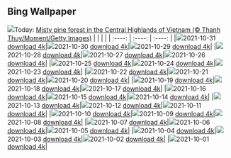 ## Bing Wallpaper
![](./wallpaper/2021-10-31.jpg)Today: [Misty pine forest in the Central Highlands of Vietnam (© Thanh Thuy/Moment/Getty Images)](./wallpaper/2021-10-31.jpg)
|      |      |      |
| :----: | :----: | :----: |
|![](./wallpaper/2021-10-31_sm.jpg)2021-10-31 [download 4k](./wallpaper/2021-10-31.jpg)|![](./wallpaper/2021-10-30_sm.jpg)2021-10-30 [download 4k](./wallpaper/2021-10-30.jpg)|![](./wallpaper/2021-10-29_sm.jpg)2021-10-29 [download 4k](./wallpaper/2021-10-29.jpg)|
|![](./wallpaper/2021-10-28_sm.jpg)2021-10-28 [download 4k](./wallpaper/2021-10-28.jpg)|![](./wallpaper/2021-10-27_sm.jpg)2021-10-27 [download 4k](./wallpaper/2021-10-27.jpg)|![](./wallpaper/2021-10-26_sm.jpg)2021-10-26 [download 4k](./wallpaper/2021-10-26.jpg)|
|![](./wallpaper/2021-10-25_sm.jpg)2021-10-25 [download 4k](./wallpaper/2021-10-25.jpg)|![](./wallpaper/2021-10-24_sm.jpg)2021-10-24 [download 4k](./wallpaper/2021-10-24.jpg)|![](./wallpaper/2021-10-23_sm.jpg)2021-10-23 [download 4k](./wallpaper/2021-10-23.jpg)|
|![](./wallpaper/2021-10-22_sm.jpg)2021-10-22 [download 4k](./wallpaper/2021-10-22.jpg)|![](./wallpaper/2021-10-21_sm.jpg)2021-10-21 [download 4k](./wallpaper/2021-10-21.jpg)|![](./wallpaper/2021-10-20_sm.jpg)2021-10-20 [download 4k](./wallpaper/2021-10-20.jpg)|
|![](./wallpaper/2021-10-19_sm.jpg)2021-10-19 [download 4k](./wallpaper/2021-10-19.jpg)|![](./wallpaper/2021-10-18_sm.jpg)2021-10-18 [download 4k](./wallpaper/2021-10-18.jpg)|![](./wallpaper/2021-10-17_sm.jpg)2021-10-17 [download 4k](./wallpaper/2021-10-17.jpg)|
|![](./wallpaper/2021-10-16_sm.jpg)2021-10-16 [download 4k](./wallpaper/2021-10-16.jpg)|![](./wallpaper/2021-10-15_sm.jpg)2021-10-15 [download 4k](./wallpaper/2021-10-15.jpg)|![](./wallpaper/2021-10-14_sm.jpg)2021-10-14 [download 4k](./wallpaper/2021-10-14.jpg)|
|![](./wallpaper/2021-10-13_sm.jpg)2021-10-13 [download 4k](./wallpaper/2021-10-13.jpg)|![](./wallpaper/2021-10-12_sm.jpg)2021-10-12 [download 4k](./wallpaper/2021-10-12.jpg)|![](./wallpaper/2021-10-11_sm.jpg)2021-10-11 [download 4k](./wallpaper/2021-10-11.jpg)|
|![](./wallpaper/2021-10-10_sm.jpg)2021-10-10 [download 4k](./wallpaper/2021-10-10.jpg)|![](./wallpaper/2021-10-09_sm.jpg)2021-10-09 [download 4k](./wallpaper/2021-10-09.jpg)|![](./wallpaper/2021-10-08_sm.jpg)2021-10-08 [download 4k](./wallpaper/2021-10-08.jpg)|
|![](./wallpaper/2021-10-07_sm.jpg)2021-10-07 [download 4k](./wallpaper/2021-10-07.jpg)|![](./wallpaper/2021-10-06_sm.jpg)2021-10-06 [download 4k](./wallpaper/2021-10-06.jpg)|![](./wallpaper/2021-10-05_sm.jpg)2021-10-05 [download 4k](./wallpaper/2021-10-05.jpg)|
|![](./wallpaper/2021-10-04_sm.jpg)2021-10-04 [download 4k](./wallpaper/2021-10-04.jpg)|![](./wallpaper/2021-10-03_sm.jpg)2021-10-03 [download 4k](./wallpaper/2021-10-03.jpg)|![](./wallpaper/2021-10-02_sm.jpg)2021-10-02 [download 4k](./wallpaper/2021-10-02.jpg)|
|![](./wallpaper/2021-10-01_sm.jpg)2021-10-01 [download 4k](./wallpaper/2021-10-01.jpg)|